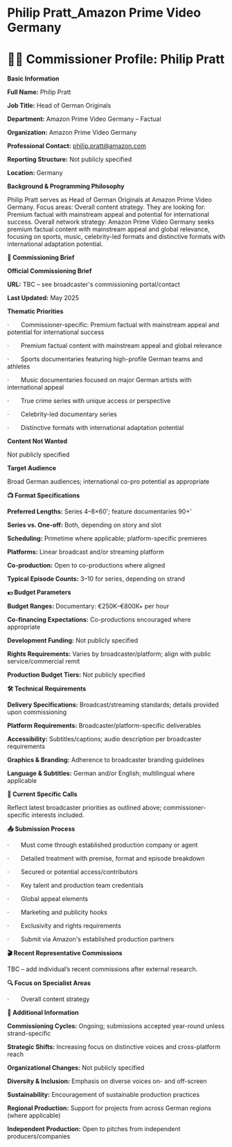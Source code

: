 # Philip Pratt_Amazon Prime Video Germany

# 🧑‍💼 Commissioner Profile: Philip Pratt

**Basic Information**

**Full Name:** Philip Pratt

**Job Title:** Head of German Originals

**Department:** Amazon Prime Video Germany – Factual

**Organization:** Amazon Prime Video Germany

**Professional Contact:** philip.pratt@amazon.com

**Reporting Structure:** Not publicly specified

**Location:** Germany

**Background & Programming Philosophy**

Philip Pratt serves as Head of German Originals at Amazon Prime Video Germany. Focus areas: Overall content strategy. They are looking for: Premium factual with mainstream appeal and potential for international success. Overall network strategy: Amazon Prime Video Germany seeks premium factual content with mainstream appeal and global relevance, focusing on sports, music, celebrity-led formats and distinctive formats with international adaptation potential.

**📄 Commissioning Brief**

**Official Commissioning Brief**

**URL:** TBC – see broadcaster's commissioning portal/contact

**Last Updated:** May 2025

**Thematic Priorities**

·       Commissioner-specific: Premium factual with mainstream appeal and potential for international success

·       Premium factual content with mainstream appeal and global relevance

·       Sports documentaries featuring high-profile German teams and athletes

·       Music documentaries focused on major German artists with international appeal

·       True crime series with unique access or perspective

·       Celebrity-led documentary series

·       Distinctive formats with international adaptation potential

**Content Not Wanted**

Not publicly specified

**Target Audience**

Broad German audiences; international co-pro potential as appropriate

**📺 Format Specifications**

**Preferred Lengths:** Series 4–8×60'; feature documentaries 90+'

**Series vs. One-off:** Both, depending on story and slot

**Scheduling:** Primetime where applicable; platform-specific premieres

**Platforms:** Linear broadcast and/or streaming platform

**Co-production:** Open to co-productions where aligned

**Typical Episode Counts:** 3–10 for series, depending on strand

**💷 Budget Parameters**

**Budget Ranges:** Documentary: €250K–€800K+ per hour

**Co-financing Expectations:** Co-productions encouraged where appropriate

**Development Funding:** Not publicly specified

**Rights Requirements:** Varies by broadcaster/platform; align with public service/commercial remit

**Production Budget Tiers:** Not publicly specified

**🛠️ Technical Requirements**

**Delivery Specifications:** Broadcast/streaming standards; details provided upon commissioning

**Platform Requirements:** Broadcaster/platform-specific deliverables

**Accessibility:** Subtitles/captions; audio description per broadcaster requirements

**Graphics & Branding:** Adherence to broadcaster branding guidelines

**Language & Subtitles:** German and/or English; multilingual where applicable

**📢 Current Specific Calls**

Reflect latest broadcaster priorities as outlined above; commissioner-specific interests included.

**📤 Submission Process**

·       Must come through established production company or agent

·       Detailed treatment with premise, format and episode breakdown

·       Secured or potential access/contributors

·       Key talent and production team credentials

·       Global appeal elements

·       Marketing and publicity hooks

·       Exclusivity and rights requirements

·       Submit via Amazon's established production partners

**🎬 Recent Representative Commissions**

TBC – add individual’s recent commissions after external research.

**🔍 Focus on Specialist Areas**

·       Overall content strategy

**📅 Additional Information**

**Commissioning Cycles:** Ongoing; submissions accepted year-round unless strand-specific

**Strategic Shifts:** Increasing focus on distinctive voices and cross-platform reach

**Organizational Changes:** Not publicly specified

**Diversity & Inclusion:** Emphasis on diverse voices on- and off-screen

**Sustainability:** Encouragement of sustainable production practices

**Regional Production:** Support for projects from across German regions (where applicable)

**Independent Production:** Open to pitches from independent producers/companies